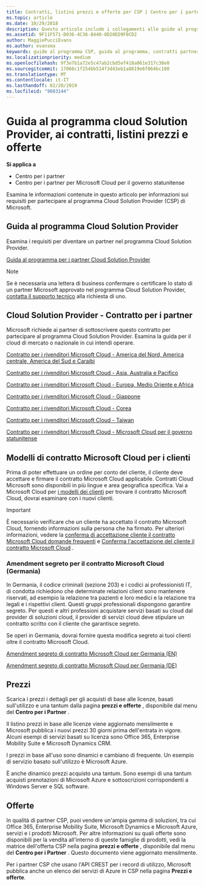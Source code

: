 ```yaml
---
title: Contratti, listini prezzi e offerte per CSP | Centro per i partner
ms.topic: article
ms.date: 10/29/2018
description: Questo articolo include i collegamenti alle guide al programma Cloud Solution Provider, ai contratti per i partner, ai contratti per i clienti, ai listini prezzi e alle offerte.
ms.assetid: 9F11F571-D036-4C36-8440-8D20ED9F0CD2
author: MaggiePucciEvans
ms.author: evansma
keywords: guide al programma CSP, guida al programma, contratti partner, contratto cliente, listini prezzi, offerte
ms.localizationpriority: medium
ms.openlocfilehash: 9f3e7b1a72e5c47ab2cbd5ef418a061e317c38e0
ms.sourcegitcommit: 17066c1f254bb514f3d43eb1a8819e6f064bc180
ms.translationtype: MT
ms.contentlocale: it-IT
ms.lasthandoff: 02/20/2019
ms.locfileid: "9083144"
---
```

# <a name="cloud-solution-provider-program-guide-agreements-price-lists-and-offers"></a>Guida al programma cloud Solution Provider, ai contratti, listini prezzi e offerte

**Si applica a**

-  Centro per i partner
-  Centro per i partner per Microsoft Cloud per il governo statunitense


Esamina le informazioni contenute in questo articolo per informazioni sui requisiti per partecipare al programma Cloud Solution Provider (CSP) di Microsoft. 

## <a name="cloud-solution-provider-program-guide"></a>Guida al programma Cloud Solution Provider

Esamina i requisiti per diventare un partner nel programma Cloud Solution Provider.

[Guida al programma per i partner Cloud Solution Provider](http://go.microsoft.com/fwlink/p/?LinkId=617100)

>[!Note]
>Se è necessaria una lettera di business confermare o certificare lo stato di un partner Microsoft approvato nel programma Cloud Solution Provider, [contatta il supporto tecnico](https://partner.microsoft.com/pcv/servicerequests/create) alla richiesta di uno.

## <a name="cloud-solution-provider-partner-agreement"></a>Cloud Solution Provider - Contratto per i partner

Microsoft richiede ai partner di sottoscrivere questo contratto per partecipare al programma Cloud Solution Provider. Esamina la guida per il cloud di mercato o nazionale in cui intendi operare.

[Contratto per i rivenditori Microsoft Cloud - America del Nord, America centrale, America del Sud e Caraibi](http://download.microsoft.com/download/2/C/8/2C8CAC17-FCE7-4F51-9556-4D77C7022DF5/MCRA2018_AOC_ENG_Sep2018_CR.pdf)

[Contratto per i rivenditori Microsoft Cloud - Asia, Australia e Pacifico](http://download.microsoft.com/download/2/C/8/2C8CAC17-FCE7-4F51-9556-4D77C7022DF5/MCRA2018_APOC_ENG_Mar2019_CR.pdf)

[Contratto per i rivenditori Microsoft Cloud - Europa, Medio Oriente e Africa](http://download.microsoft.com/download/2/C/8/2C8CAC17-FCE7-4F51-9556-4D77C7022DF5/MCRA2018_EOC_ENG_Sep2018_CR.pdf)

[Contratto per i rivenditori Microsoft Cloud - Giappone](http://download.microsoft.com/download/2/C/8/2C8CAC17-FCE7-4F51-9556-4D77C7022DF5/MCRA2018_JPN_ENG_Sep2018_CR.pdf)

[Contratto per i rivenditori Microsoft Cloud - Corea](http://download.microsoft.com/download/2/C/8/2C8CAC17-FCE7-4F51-9556-4D77C7022DF5/MCRA2018_KOR_ENG_Sep2018_CR.pdf)

[Contratto per i rivenditori Microsoft Cloud - Taiwan](http://download.microsoft.com/download/2/C/8/2C8CAC17-FCE7-4F51-9556-4D77C7022DF5/MCRA2018_TAI_ENG_Sep2018_CR.pdf)

[Contratto per i rivenditori Microsoft Cloud - Microsoft Cloud per il governo statunitense](http://download.microsoft.com/download/2/C/8/2C8CAC17-FCE7-4F51-9556-4D77C7022DF5/MCRA2018_AOC_USGCC_ENG_Feb2019_CR.pdf)

## <a name="microsoft-cloud-agreement-customer-templates"></a>Modelli di contratto Microsoft Cloud per i clienti

Prima di poter effettuare un ordine per conto del cliente, il cliente deve accettare e firmare il contratto Microsoft Cloud applicabile. Contratti Cloud Microsoft sono disponibili in più lingue e area geografica specifica. Vai a Microsoft Cloud per [i modelli dei clienti](agreements.md) per trovare il contratto Microsoft Cloud, dovrai esaminare con i nuovi clienti.

>[!IMPORTANT]
>È necessario verificare che un cliente ha accettato il contratto Microsoft Cloud, fornendo informazioni sulla persona che ha firmato. Per ulteriori informazioni, vedere la [conferma di accettazione cliente il contratto Microsoft Cloud domande frequenti](confirm-consent-faq.md) e [Conferma l'accettazione del cliente il contratto Microsoft Cloud](confirm-consent.md) .

### <a name="professional-secrecy-amendment-to-the-microsoft-cloud-agreement-germany"></a>Amendment segreto per il contratto Microsoft Cloud (Germania)

In Germania, il codice criminali (sezione 203) e i codici ai professionisti IT, di condotta richiedono che determinate relazioni client sono mantenere riservati, ad esempio la relazione tra pazienti e loro medici e la relazione tra legali e i rispettivi client. Questi gruppi professionali dispongono garantire segreto. Per questi e altri professioni acquistare servizi basati su cloud dal provider di soluzioni cloud, il provider di servizi cloud deve stipulare un contratto scritto con il cliente che garantisce segreto. 

Se operi in Germania, dovrai fornire questa modifica segreto ai tuoi clienti oltre il contratto Microsoft Cloud.

[Amendment segreto di contratto Microsoft Cloud per Germania (EN)](https://go.microsoft.com/fwlink/?linkid=2030827&clcid=0x409)

[Amendment segreto di contratto Microsoft Cloud per Germania (DE)](https://go.microsoft.com/fwlink/?linkid=2030827&clcid=0x407)


## <a name="pricing"></a>Prezzi


Scarica i prezzi i dettagli per gli acquisti di base alle licenze, basati sull'utilizzo e una tantum dalla pagina **prezzi e offerte** , disponibile dal menu del **Centro per i Partner** . 

Il listino prezzi in base alle licenze viene aggiornato mensilmente e Microsoft pubblica i nuovi prezzi 30 giorni prima dell'entrata in vigore. Alcuni esempi di servizi basati su licenza sono Office 365, Enterprise Mobility Suite e Microsoft Dynamics CRM. 

I prezzi in base all'uso sono dinamici e cambiano di frequente. Un esempio di servizio basato sull'utilizzo è Microsoft Azure.

È anche dinamico prezzi acquisto una tantum. Sono esempi di una tantum acquisti prenotazioni di Microsoft Azure e sottoscrizioni corrispondenti a Windows Server e SQL software. 


## <a name="offers"></a>Offerte


In qualità di partner CSP, puoi vendere un'ampia gamma di soluzioni, tra cui Office 365, Enterprise Mobility Suite, Microsoft Dynamics e Microsoft Azure, servizi e i prodotti Microsoft. Per altre informazioni su quali offerte sono disponibili per la vendita all'interno di queste famiglie di prodotti, vedi la matrice dell'offerta CSP nella pagina **prezzi e offerte** , disponibile dal menu del **Centro per i Partner** . Questo documento viene aggiornato mensilmente.

Per i partner CSP che usano l'API CREST per i record di utilizzo, Microsoft pubblica anche un elenco dei servizi di Azure in CSP nella pagina **Prezzi e offerte**.


